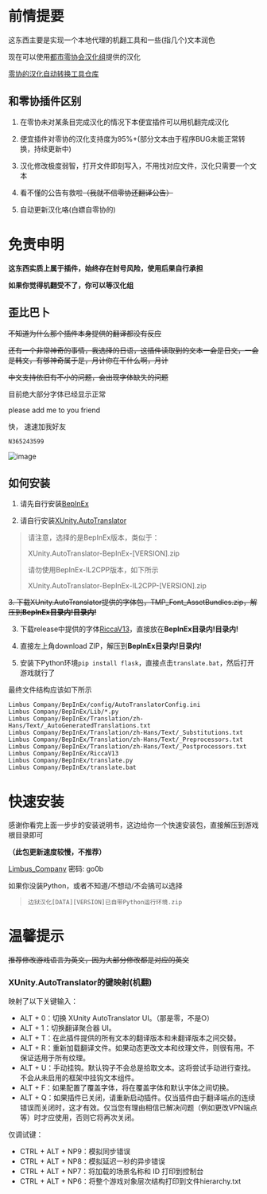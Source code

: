 # 前情提要

这东西主要是实现一个本地代理的机翻工具和一些(指几个)文本润色

现在可以使用[都市零协会汉化组](https://github.com/Bright1192/LimbusLocalize.git)提供的汉化

[零协的汉化自动转换工具仓库](https://github.com/Rcrwrate/Limbus-Company-Work-Dataset)

## 和零协插件区别

1. 在零协未对某条目完成汉化的情况下本便宜插件可以用机翻完成汉化

2. 便宜插件对零协的汉化支持度为95%+(部分文本由于程序BUG未能正常转换，持续更新中)

3. 汉化修改极度弱智，打开文件即刻写入，不用找对应文件，汉化只需要一个文本

4. 看不懂的公告有救啦~~（我就不信零协还翻译公告）~~

5. 自动更新汉化咯(白嫖自零协的)

# 免责申明

**这东西实质上属于插件，始终存在封号风险，使用后果自行承担**

**如果你觉得机翻受不了，你可以等汉化组**

## 歪比巴卜

~~不知道为什么那个插件本身提供的翻译都没有反应~~

~~还有一个非常神奇的事情，我选择的日语，这插件读取到的文本一会是日文，一会是韩文，有够神奇属于是，月计你在干什么啊，月计~~

~~中文支持依旧有不小的问题，会出现字体缺失的问题~~

目前绝大部分字体已经显示正常

please add me to you friend

快， 速速加我好友

`N365243599`

![image](https://user-images.githubusercontent.com/46920034/222309610-4b72d7be-12d7-4979-8d7f-41a2831c1899.png)

## 如何安装

1. 请先自行安装[BepInEx](https://github.com/BepInEx/BepInEx/releases)

2. 请自行安装[XUnity.AutoTranslator](https://github.com/bbepis/XUnity.AutoTranslator/releases)

> 请注意，选择的是BepInEx版本，类似于：
>
> XUnity.AutoTranslator-BepInEx-[VERSION].zip
>
> 请勿使用BepInEx-IL2CPP版本，如下所示
>
> XUnity.AutoTranslator-BepInEx-IL2CPP-[VERSION].zip

~~3. 下载XUnity.AutoTranslator提供的字体包，TMP_Font_AssetBundles.zip，解压到**BepInEx目录内!目录内!**~~

3. 下载release中提供的字体[RiccaV13](https://github.com/Rcrwrate/Limbus-Company-zh_CN/releases/tag/v0.0)，直接放在**BepInEx目录内!目录内!**

4. 直接左上角download ZIP，解压到**BepInEx目录内!目录内!**

5. 安装下Python环境`pip install flask`，直接点击`translate.bat`，然后打开游戏就行了

最终文件结构应该如下所示

```
Limbus Company/BepInEx/config/AutoTranslatorConfig.ini
Limbus Company/BepInEx/Lib/*.py
Limbus Company/BepInEx/Translation/zh-Hans/Text/_AutoGeneratedTranslations.txt
Limbus Company/BepInEx/Translation/zh-Hans/Text/_Substitutions.txt
Limbus Company/BepInEx/Translation/zh-Hans/Text/_Preprocessors.txt
Limbus Company/BepInEx/Translation/zh-Hans/Text/_Postprocessors.txt
Limbus Company/BepInEx/RiccaV13
Limbus Company/BepInEx/translate.py
Limbus Company/BepInEx/translate.bat
 ```

# 快速安装

感谢你看完上面一步步的安装说明书，这边给你一个快速安装包，直接解压到游戏根目录即可

**（此包更新速度较慢，不推荐）**

[Limbus_Company](https://Limbus_Company.lanzoul.com/b00wpywsh) 密码: go0b

如果你没装Python，或者不知道/不想动/不会搞可以选择

> `边狱汉化[DATA][VERSION]已自带Python运行环境.zip`

# 温馨提示

~~推荐修改游戏语言为英文，因为大部分修改都是对应的英文~~

### XUnity.AutoTranslator的键映射(机翻)

映射了以下关键输入：

* ALT + 0：切换 XUnity AutoTranslator UI。（那是零，不是O）
* ALT + 1：切换翻译聚合器 UI。
* ALT + T：在此插件提供的所有文本的翻译版本和未翻译版本之间交替。
* ALT + R：重新加载翻译文件。如果动态更改文本和纹理文件，则很有用。不保证适用于所有纹理。
* ALT + U：手动挂钩。默认钩子不会总是拾取文本。这将尝试手动进行查找。不会从未启用的框架中挂钩文本组件。
* ALT + F：如果配置了覆盖字体，将在覆盖字体和默认字体之间切换。
* ALT + Q：如果插件已关闭，请重新启动插件。仅当插件由于翻译端点的连续错误而关闭时，这才有效。仅当您有理由相信已解决问题（例如更改VPN端点等）时才应使用，否则它将再次关闭。

仅调试键：

* CTRL + ALT + NP9：模拟同步错误
* CTRL + ALT + NP8：模拟延迟一秒的异步错误
* CTRL + ALT + NP7：将加载的场景名称和 ID 打印到控制台
* CTRL + ALT + NP6：将整个游戏对象层次结构打印到文件hierarchy.txt
